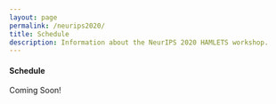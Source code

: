 ```yaml
---
layout: page
permalink: /neurips2020/
title: Schedule
description: Information about the NeurIPS 2020 HAMLETS workshop. 
---
```


#### Schedule

Coming Soon!
